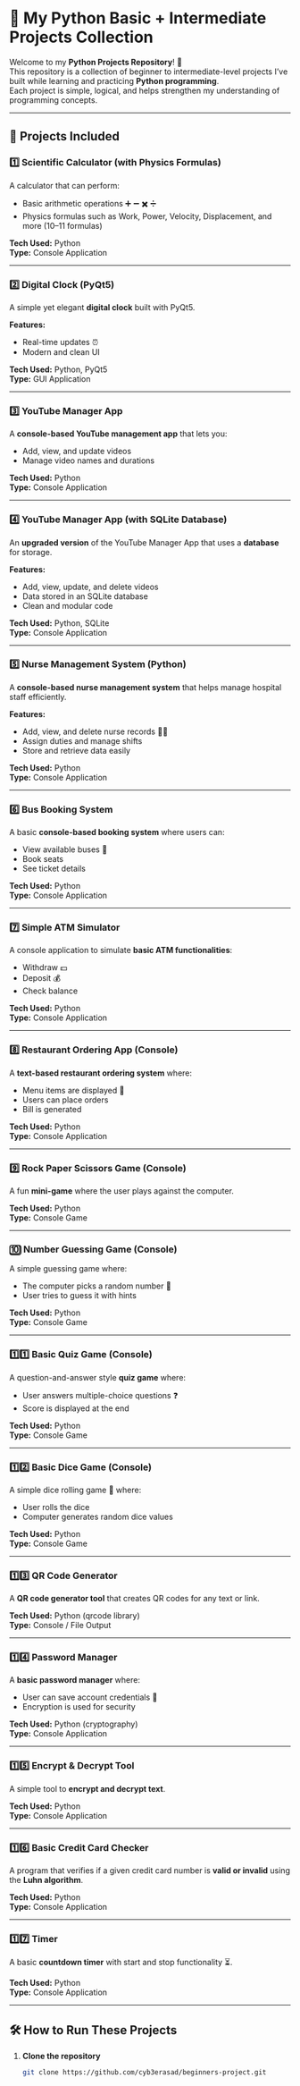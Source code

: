 # 🐍 My Python Basic + Intermediate Projects Collection  

Welcome to my **Python Projects Repository**! 🎯  
This repository is a collection of beginner to intermediate-level projects I’ve built while learning and practicing **Python programming**.  
Each project is simple, logical, and helps strengthen my understanding of programming concepts.  

---

## 🚀 Projects Included  

### 1️⃣ Scientific Calculator (with Physics Formulas)
A calculator that can perform:
- Basic arithmetic operations ➕ ➖ ✖️ ➗  
- Physics formulas such as Work, Power, Velocity, Displacement, and more (10–11 formulas)

**Tech Used:** Python  
**Type:** Console Application  

---

### 2️⃣ Digital Clock (PyQt5)
A simple yet elegant **digital clock** built with PyQt5.  

**Features:**
- Real-time updates ⏰  
- Modern and clean UI  

**Tech Used:** Python, PyQt5  
**Type:** GUI Application  

---

### 3️⃣ YouTube Manager App
A **console-based YouTube management app** that lets you:
- Add, view, and update videos  
- Manage video names and durations  

**Tech Used:** Python  
**Type:** Console Application  

---

### 4️⃣ YouTube Manager App (with SQLite Database)
An **upgraded version** of the YouTube Manager App that uses a **database** for storage.  

**Features:**
- Add, view, update, and delete videos  
- Data stored in an SQLite database  
- Clean and modular code  

**Tech Used:** Python, SQLite  
**Type:** Console Application  

---

### 5️⃣ Nurse Management System (Python)
A **console-based nurse management system** that helps manage hospital staff efficiently.  

**Features:**
- Add, view, and delete nurse records 👩‍⚕️  
- Assign duties and manage shifts  
- Store and retrieve data easily  

**Tech Used:** Python  
**Type:** Console Application  

---

### 6️⃣ Bus Booking System
A basic **console-based booking system** where users can:
- View available buses 🚌  
- Book seats  
- See ticket details  

**Tech Used:** Python  
**Type:** Console Application  

---

### 7️⃣ Simple ATM Simulator
A console application to simulate **basic ATM functionalities**:
- Withdraw 💵  
- Deposit 💰  
- Check balance  

**Tech Used:** Python  
**Type:** Console Application  

---

### 8️⃣ Restaurant Ordering App (Console)
A **text-based restaurant ordering system** where:
- Menu items are displayed 🍔  
- Users can place orders  
- Bill is generated  

**Tech Used:** Python  
**Type:** Console Application  

---

### 9️⃣ Rock Paper Scissors Game (Console)
A fun **mini-game** where the user plays against the computer.  

**Tech Used:** Python  
**Type:** Console Game  

---

### 🔟 Number Guessing Game (Console)
A simple guessing game where:
- The computer picks a random number 🔢  
- User tries to guess it with hints  

**Tech Used:** Python  
**Type:** Console Game  

---

### 1️⃣1️⃣ Basic Quiz Game (Console)
A question-and-answer style **quiz game** where:
- User answers multiple-choice questions ❓  
- Score is displayed at the end  

**Tech Used:** Python  
**Type:** Console Game  

---

### 1️⃣2️⃣ Basic Dice Game (Console)
A simple dice rolling game 🎲 where:
- User rolls the dice  
- Computer generates random dice values  

**Tech Used:** Python  
**Type:** Console Game  

---

### 1️⃣3️⃣ QR Code Generator
A **QR code generator tool** that creates QR codes for any text or link.  

**Tech Used:** Python (qrcode library)  
**Type:** Console / File Output  

---

### 1️⃣4️⃣ Password Manager
A **basic password manager** where:
- User can save account credentials 🔑  
- Encryption is used for security  

**Tech Used:** Python (cryptography)  
**Type:** Console Application  

---

### 1️⃣5️⃣ Encrypt & Decrypt Tool
A simple tool to **encrypt and decrypt text**.  

**Tech Used:** Python  
**Type:** Console Application  

---

### 1️⃣6️⃣ Basic Credit Card Checker
A program that verifies if a given credit card number is **valid or invalid** using the **Luhn algorithm**.  

**Tech Used:** Python  
**Type:** Console Application  

---

### 1️⃣7️⃣ Timer
A basic **countdown timer** with start and stop functionality ⏳.  

**Tech Used:** Python  
**Type:** Console Application  

---

## 🛠 How to Run These Projects  

1. **Clone the repository**  
   ```bash
   git clone https://github.com/cyb3erasad/beginners-project.git

